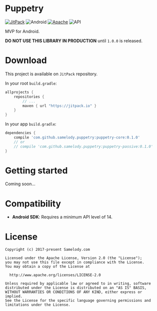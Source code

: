 # Puppetry

[![JitPack](https://jitpack.io/v/samelody/puppetry.svg)](https://jitpack.io/#samelody/puppetry)
![Android](https://img.shields.io/badge/platform-Android-brightgreen.svg)
[![Apache](https://img.shields.io/hexpm/l/plug.svg)](LICENSE)
![API](https://img.shields.io/badge/API-14%2B-brightgreen.svg)

MVP for Android.

**DO NOT USE THIS LIBRARY IN PRODUCTION** until `1.0.0` is released.

# Download

This project is available on `JitPack` repository.

In your root `build.gradle`:

```gradle
allprojects {
    repositories {
        // ...
        maven { url "https://jitpack.io" }
    }
}
```

In your app `build.gradle`:

```gradle
dependencies {
    compile 'com.github.samelody.puppetry:puppetry-core:0.1.0'
    // or
    // compile 'com.github.samelody.puppetry:puppetry-passive:0.1.0'
}
```

# Getting started

Coming soon...

# Compatibility

- **Android SDK**: Requires a minimum API level of 14.

# License

    Copyright (c) 2017-present Samelody.com

    Licensed under the Apache License, Version 2.0 (the "License");
    you may not use this file except in compliance with the License.
    You may obtain a copy of the License at

      http://www.apache.org/licenses/LICENSE-2.0

    Unless required by applicable law or agreed to in writing, software
    distributed under the License is distributed on an "AS IS" BASIS,
    WITHOUT WARRANTIES OR CONDITIONS OF ANY KIND, either express or implied.
    See the License for the specific language governing permissions and
    limitations under the License.